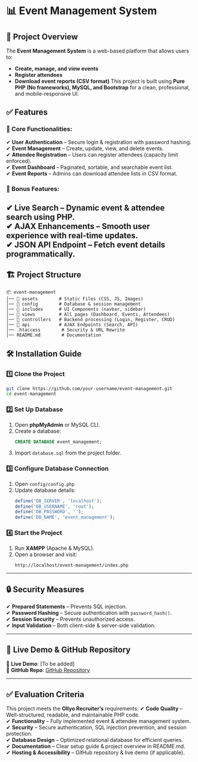 # 📊 Event Management System
## 🔹 Project Overview
The **Event Management System** is a web-based platform that allows users to:
- **Create, manage, and view events**
- **Register attendees**
- **Download event reports (CSV format)**
This project is built using **Pure PHP (No frameworks), MySQL, and Bootstrap** for a clean, professional, and mobile-responsive UI.

## ✅ Features

### 🔹 Core Functionalities:
✔ **User Authentication** – Secure login & registration with password hashing.  
✔ **Event Management** – Create, update, view, and delete events.  
✔ **Attendee Registration** – Users can register attendees (capacity limit enforced).  
✔ **Event Dashboard** – Paginated, sortable, and searchable event list.  
✔ **Event Reports** – Admins can download attendee lists in CSV format.  

### 🔹 Bonus Features:
✔ **Live Search** – Dynamic event & attendee search using PHP.  
✔ **AJAX Enhancements** – Smooth user experience with real-time updates.  
✔ **JSON API Endpoint** – Fetch event details programmatically.  
---
## 🏗 Project Structure
```
📦 event-management
│── 📂 assets        # Static Files (CSS, JS, Images)
│── 📂 config        # Database & session management
│── 📂 includes      # UI Components (navbar, sidebar)
│── 📂 views         # All pages (Dashboard, Events, Attendees)
│── 📂 controllers   # Backend processing (Login, Register, CRUD)
│── 📂 api           # AJAX Endpoints (Search, API)
│── .htaccess        # Security & URL Rewrite
│── README.md        # Documentation
```
## 🛠 Installation Guide

### **1️⃣ Clone the Project**
```bash
git clone https://github.com/your-username/event-management.git
cd event-management
```
### **2️⃣ Set Up Database**
1. Open **phpMyAdmin** or MySQL CLI.
2. Create a database:
   ```sql
   CREATE DATABASE event_management;
   ```
3. Import `database.sql` from the project folder.

### **3️⃣ Configure Database Connection**
1. Open `config/config.php`
2. Update database details:
   ```php
   define('DB_SERVER', 'localhost');
   define('DB_USERNAME', 'root');
   define('DB_PASSWORD', '');
   define('DB_NAME', 'event_management');
   ```
### **4️⃣ Start the Project**
1. Run **XAMPP** (Apache & MySQL).
2. Open a browser and visit:
   ```
   http://localhost/event-management/index.php
   ```
---
## 🔒 Security Measures

✔ **Prepared Statements** – Prevents SQL injection.  
✔ **Password Hashing** – Secure authentication with `password_hash()`.  
✔ **Session Security** – Prevents unauthorized access.  
✔ **Input Validation** – Both client-side & server-side validation.  

---
## 🚀 Live Demo & GitHub Repository

🔗 **Live Demo**: [To be added]  
📌 **GitHub Repo**: [GitHub Repository](https://github.com/your-username/event-management)

---
## ✅ Evaluation Criteria

This project meets the **Ollyo Recruiter’s** requirements:
✔ **Code Quality** – Well-structured, readable, and maintainable PHP code.  
✔ **Functionality** – Fully implemented event & attendee management system.  
✔ **Security** – Secure authentication, SQL injection prevention, and session protection.  
✔ **Database Design** – Optimized relational database for efficient queries.  
✔ **Documentation** – Clear setup guide & project overview in README.md.  
✔ **Hosting & Accessibility** – GitHub repository & live demo (if applicable).  

